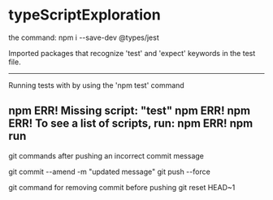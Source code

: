 # typeScriptExploration

the command:
npm i --save-dev @types/jest

Imported packages that recognize 'test' and 'expect' keywords in the test file.

-----

Running tests with by using the 'npm test' command

npm ERR! Missing script: "test"
npm ERR!
npm ERR! To see a list of scripts, run:
npm ERR!   npm run
-----

git commands after pushing an incorrect commit message

git commit --amend -m "updated message"
git push --force <repository> <branch>

git command for removing commit before pushing
git reset HEAD~1